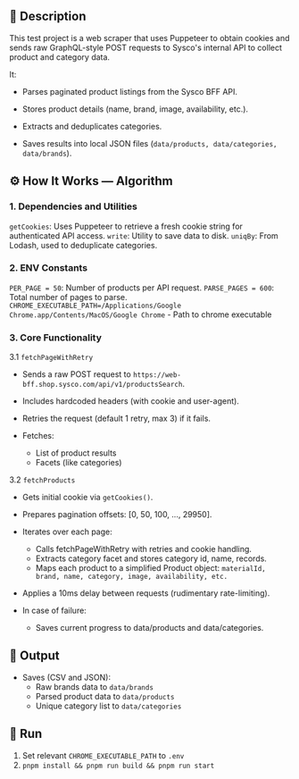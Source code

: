 ## 🧾 Description
This test project is a web scraper that uses Puppeteer to obtain cookies and sends raw GraphQL-style POST requests to Sysco's internal API to collect product and category data.

It:
- Parses paginated product listings from the Sysco BFF API.

- Stores product details (name, brand, image, availability, etc.).

- Extracts and deduplicates categories.

- Saves results into local JSON files (```data/products, data/categories, data/brands```).

## ⚙️ How It Works — Algorithm

### 1. Dependencies and Utilities
`getCookies`: Uses Puppeteer to retrieve a fresh cookie string for authenticated API access.
`write`: Utility to save data to disk.
`uniqBy`: From Lodash, used to deduplicate categories.

### 2. ENV Constants
`PER_PAGE = 50`: Number of products per API request.
`PARSE_PAGES = 600`: Total number of pages to parse.
`CHROME_EXECUTABLE_PATH=/Applications/Google Chrome.app/Contents/MacOS/Google Chrome` - Path to chrome executable

### 3. Core Functionality

3.1 `fetchPageWithRetry`

- Sends a raw POST request to `https://web-bff.shop.sysco.com/api/v1/productsSearch`.
- Includes hardcoded headers (with cookie and user-agent).
- Retries the request (default 1 retry, max 3) if it fails.

- Fetches:
    - List of product results
    - Facets (like categories)

3.2 `fetchProducts`

- Gets initial cookie via `getCookies()`.
- Prepares pagination offsets: [0, 50, 100, ..., 29950].
- Iterates over each page:
    - Calls fetchPageWithRetry with retries and cookie handling.
    - Extracts category facet and stores category id, name, records.
    - Maps each product to a simplified Product object:
        `materialId, brand, name, category, image, availability, etc.`

- Applies a 10ms delay between requests (rudimentary rate-limiting).
- In case of failure:
    - Saves current progress to data/products and data/categories.


## 📁 Output
- Saves (CSV and JSON):
    - Raw brands data to `data/brands`
    - Parsed product data to `data/products`
    - Unique category list to `data/categories`

## 🚀 Run
1. Set relevant `CHROME_EXECUTABLE_PATH` to `.env`
2. `pnpm install && pnpm run build && pnpm run start`